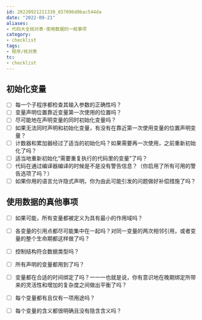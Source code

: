 ```yaml
---
id: 20220921211330_857096d0bac544da
date: "2022-09-21"
aliases:
- 代码大全核对表-使用数据的一般事项
category:
- checklist
tags:
- 程序/核对表
tc:
- checklist
---
```


## 初始化变量

- [ ] 每一个子程序都检查其输入参数的正确性吗？
- [ ] 变量声明位置靠近变量第一次使用的位置吗？
- [ ] 尽可能地在声明变量的同时初始化变量吗？
- [ ] 如果无法同时声明和初始化变量，有没有在靠近第一次使用变量的位置声明变量？
- [ ] 计数器和累加器经过了适当的初始化吗？如果需要再一次使用，之前重新初始化了吗？
- [ ] 适当地重新初始化“需要重复执行的代码里的变量”了吗？
- [ ] 代码在通过编译器编译的时候是不是没有警告信息？（你启用了所有可用的警告选项了吗？）
- [ ] 如果你用的语言允许隐式声明，你为由此可能引发的问题做好补偿措施了吗？

## 使用数据的真他事项

- [ ] 如果可能，所有变量都被定义为具有最小的作用域吗？
- [ ] 各变量的引用点都尽可能集中在一起吗？对同一变量的两次相邻引用，或者变量的整个生命期都这样做了吗？
- [ ] 控制结构符合数据类型吗？
- [ ] 所有声明的变量都用到了吗？
- [ ] 变量都在合适的时间绑定了吗？一一一也就是说，你有意识地在晚期绑定所带来的灵活性和增加的复杂度之间做出平衡了吗？
- [ ] 每个变量都有且仅有一项用途吗？
- [ ] 每个变量的含义都很明确且没有隐含含义吗？


